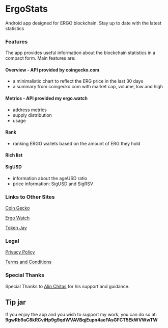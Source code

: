 # ErgoStats

Android app designed for ERGO blockchain. Stay up to date with the latest statistics

### Features

The app provides useful information about the blockchain statistics in a compact form.
Main features are:

#### Overview - API provided by coingecko.com

- a minimalistic chart to reflect the ERG price in the last 30 days
- a summary from coingecko.com with market cap, volume, low and high

#### Metrics - API provided my ergo.watch

- address metrics
- supply distribution
- usage

#### Rank

- ranking ERGO wallets based on the amount of ERG they hold

#### Rich list

#### SigUSD

- information about the ageUSD ratio
- price information: SigUSD and SigRSV

### Links to Other Sites

[Coin Gecko](https://www.coingecko.com)

[Ergo Watch](https://www.ergo.watch)

[Token Jay](https://tokenjay.app)

### Legal

[Privacy Policy](https://sites.google.com/view/ergo-stats/privacy-policy)

[Terms and Conditions](https://sites.google.com/view/ergo-stats/terms-conditions)

### Special Thanks

Special Thanks to [Alin Chitas](https://github.com/ach2swift) for his support and guidance.

## Tip jar

If you enjoy the app and you wish to support my work, you can do so at:
**9gwRb9aC8kRCviHp9g9qdWVAVBqjEupn4aeFAsGFCT5EkWVWwTW**